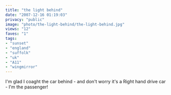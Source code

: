 ```yaml
---
title: "the light behind"
date: "2007-12-16 01:19:03"
privacy: "public"
image: "photo/the-light-behind/the-light-behind.jpg"
views: "12"
faves: "1"
tags:
- "sunset"
- "england"
- "suffolk"
- "uk"
- "A11"
- "wingmirror"
---
```

I'm glad I coaght the car behind - and don't worry it's a Right hand drive car - I'm the passenger!

